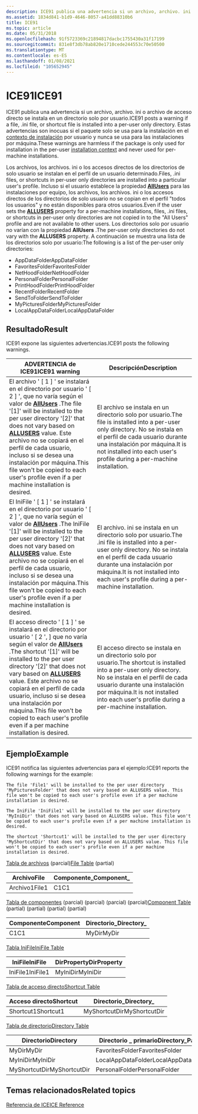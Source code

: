 ```yaml
---
description: ICE91 publica una advertencia si un archivo, archivo. ini o archivo de acceso directo se instala en un directorio solo por usuario.
ms.assetid: 1834d841-b1d9-4646-8057-a41dd88310b6
title: ICE91
ms.topic: article
ms.date: 05/31/2018
ms.openlocfilehash: 91f5723369c21894817dacbc1755430a31f17199
ms.sourcegitcommit: 831e8f3db78ab820e1710cede244553c70e50500
ms.translationtype: MT
ms.contentlocale: es-ES
ms.lasthandoff: 01/08/2021
ms.locfileid: "105652945"
---
```

# <a name="ice91"></a><span data-ttu-id="f1c32-103">ICE91</span><span class="sxs-lookup"><span data-stu-id="f1c32-103">ICE91</span></span>

<span data-ttu-id="f1c32-104">ICE91 publica una advertencia si un archivo, archivo. ini o archivo de acceso directo se instala en un directorio solo por usuario.</span><span class="sxs-lookup"><span data-stu-id="f1c32-104">ICE91 posts a warning if a file, .ini file, or shortcut file is installed into a per-user only directory.</span></span> <span data-ttu-id="f1c32-105">Estas advertencias son inocuas si el paquete solo se usa para la instalación en el [contexto de instalación](installation-context.md) por usuario y nunca se usa para las instalaciones por máquina.</span><span class="sxs-lookup"><span data-stu-id="f1c32-105">These warnings are harmless if the package is only used for installation in the per-user [installation context](installation-context.md) and never used for per-machine installations.</span></span>

<span data-ttu-id="f1c32-106">Los archivos, los archivos. ini o los accesos directos de los directorios de solo usuario se instalan en el perfil de un usuario determinado.</span><span class="sxs-lookup"><span data-stu-id="f1c32-106">Files, .ini files, or shortcuts in per-user only directories are installed into a particular user's profile.</span></span> <span data-ttu-id="f1c32-107">Incluso si el usuario establece la propiedad [**AllUsers**](allusers.md) para las instalaciones por equipo, los archivos, los archivos. ini o los accesos directos de los directorios de solo usuario no se copian en el perfil "todos los usuarios" y no están disponibles para otros usuarios.</span><span class="sxs-lookup"><span data-stu-id="f1c32-107">Even if the user sets the [**ALLUSERS**](allusers.md) property for a per-machine installations, files, .ini files, or shortcuts in per-user only directories are not copied in to the "All Users" profile and are not available to other users.</span></span> <span data-ttu-id="f1c32-108">Los directorios solo por usuario no varían con la propiedad **AllUsers** .</span><span class="sxs-lookup"><span data-stu-id="f1c32-108">The per-user only directories do not vary with the **ALLUSERS** property.</span></span> <span data-ttu-id="f1c32-109">A continuación se muestra una lista de los directorios solo por usuario:</span><span class="sxs-lookup"><span data-stu-id="f1c32-109">The following is a list of the per-user only directories:</span></span>

-   <span data-ttu-id="f1c32-110">AppDataFolder</span><span class="sxs-lookup"><span data-stu-id="f1c32-110">AppDataFolder</span></span>
-   <span data-ttu-id="f1c32-111">FavoritesFolder</span><span class="sxs-lookup"><span data-stu-id="f1c32-111">FavoritesFolder</span></span>
-   <span data-ttu-id="f1c32-112">NetHoodFolder</span><span class="sxs-lookup"><span data-stu-id="f1c32-112">NetHoodFolder</span></span>
-   <span data-ttu-id="f1c32-113">PersonalFolder</span><span class="sxs-lookup"><span data-stu-id="f1c32-113">PersonalFolder</span></span>
-   <span data-ttu-id="f1c32-114">PrintHoodFolder</span><span class="sxs-lookup"><span data-stu-id="f1c32-114">PrintHoodFolder</span></span>
-   <span data-ttu-id="f1c32-115">RecentFolder</span><span class="sxs-lookup"><span data-stu-id="f1c32-115">RecentFolder</span></span>
-   <span data-ttu-id="f1c32-116">SendToFolder</span><span class="sxs-lookup"><span data-stu-id="f1c32-116">SendToFolder</span></span>
-   <span data-ttu-id="f1c32-117">MyPicturesFolder</span><span class="sxs-lookup"><span data-stu-id="f1c32-117">MyPicturesFolder</span></span>
-   <span data-ttu-id="f1c32-118">LocalAppDataFolder</span><span class="sxs-lookup"><span data-stu-id="f1c32-118">LocalAppDataFolder</span></span>

## <a name="result"></a><span data-ttu-id="f1c32-119">Resultado</span><span class="sxs-lookup"><span data-stu-id="f1c32-119">Result</span></span>

<span data-ttu-id="f1c32-120">ICE91 expone las siguientes advertencias.</span><span class="sxs-lookup"><span data-stu-id="f1c32-120">ICE91 posts the following warnings.</span></span>



| <span data-ttu-id="f1c32-121">ADVERTENCIA de ICE91</span><span class="sxs-lookup"><span data-stu-id="f1c32-121">ICE91 warning</span></span>                                                                                                                                                                                                                            | <span data-ttu-id="f1c32-122">Descripción</span><span class="sxs-lookup"><span data-stu-id="f1c32-122">Description</span></span>                                                                                                                                |
|------------------------------------------------------------------------------------------------------------------------------------------------------------------------------------------------------------------------------------------|--------------------------------------------------------------------------------------------------------------------------------------------|
| <span data-ttu-id="f1c32-123">El archivo ' \[ 1 \] ' se instalará en el directorio por usuario ' \[ 2 \] ', que no varía según el valor de [**AllUsers**](allusers.md) .</span><span class="sxs-lookup"><span data-stu-id="f1c32-123">The file '\[1\]' will be installed to the per user directory '\[2\]' that does not vary based on [**ALLUSERS**](allusers.md) value.</span></span> <span data-ttu-id="f1c32-124">Este archivo no se copiará en el perfil de cada usuario, incluso si se desea una instalación por máquina.</span><span class="sxs-lookup"><span data-stu-id="f1c32-124">This file won't be copied to each user's profile even if a per machine installation is desired.</span></span>     | <span data-ttu-id="f1c32-125">El archivo se instala en un directorio solo por usuario.</span><span class="sxs-lookup"><span data-stu-id="f1c32-125">The file is installed into a per-user only directory.</span></span> <span data-ttu-id="f1c32-126">No se instala en el perfil de cada usuario durante una instalación por máquina.</span><span class="sxs-lookup"><span data-stu-id="f1c32-126">It is not installed into each user's profile during a per-machine installation.</span></span>      |
| <span data-ttu-id="f1c32-127">El IniFile ' \[ 1 \] ' se instalará en el directorio por usuario ' \[ 2 \] ', que no varía según el valor de [**AllUsers**](allusers.md) .</span><span class="sxs-lookup"><span data-stu-id="f1c32-127">The IniFile '\[1\]' will be installed to the per user directory '\[2\]' that does not vary based on [**ALLUSERS**](allusers.md) value.</span></span> <span data-ttu-id="f1c32-128">Este archivo no se copiará en el perfil de cada usuario, incluso si se desea una instalación por máquina.</span><span class="sxs-lookup"><span data-stu-id="f1c32-128">This file won't be copied to each user's profile even if a per machine installation is desired.</span></span>  | <span data-ttu-id="f1c32-129">El archivo. ini se instala en un directorio solo por usuario.</span><span class="sxs-lookup"><span data-stu-id="f1c32-129">The .ini file is installed into a per-user only directory.</span></span> <span data-ttu-id="f1c32-130">No se instala en el perfil de cada usuario durante una instalación por máquina.</span><span class="sxs-lookup"><span data-stu-id="f1c32-130">It is not installed into each user's profile during a per-machine installation.</span></span> |
| <span data-ttu-id="f1c32-131">El acceso directo ' \[ 1 \] ' se instalará en el directorio por usuario ' \[ 2 ', \] que no varía según el valor de [**AllUsers**](allusers.md) .</span><span class="sxs-lookup"><span data-stu-id="f1c32-131">The shortcut '\[1\]' will be installed to the per user directory '\[2\]' that does not vary based on [**ALLUSERS**](allusers.md) value.</span></span> <span data-ttu-id="f1c32-132">Este archivo no se copiará en el perfil de cada usuario, incluso si se desea una instalación por máquina.</span><span class="sxs-lookup"><span data-stu-id="f1c32-132">This file won't be copied to each user's profile even if a per machine installation is desired.</span></span> | <span data-ttu-id="f1c32-133">El acceso directo se instala en un directorio solo por usuario.</span><span class="sxs-lookup"><span data-stu-id="f1c32-133">The shortcut is installed into a per-user only directory.</span></span> <span data-ttu-id="f1c32-134">No se instala en el perfil de cada usuario durante una instalación por máquina.</span><span class="sxs-lookup"><span data-stu-id="f1c32-134">It is not installed into each user's profile during a per-machine installation.</span></span>  |



 

## <a name="example"></a><span data-ttu-id="f1c32-135">Ejemplo</span><span class="sxs-lookup"><span data-stu-id="f1c32-135">Example</span></span>

<span data-ttu-id="f1c32-136">ICE91 notifica las siguientes advertencias para el ejemplo:</span><span class="sxs-lookup"><span data-stu-id="f1c32-136">ICE91 reports the following warnings for the example:</span></span>

``` syntax
The file 'File1' will be installed to the per user directory 'MyPicturesFolder' that does not vary based on ALLUSERS value. This file won't be copied to each user's profile even if a per machine installation is desired.

The IniFile 'IniFile1' will be installed to the per user directory 'MyIniDir' that does not vary based on ALLUSERS value. This file won't be copied to each user's profile even if a per machine installation is desired.

The shortcut 'Shortcut1' will be installed to the per user directory 'MyShortcutDir' that does not vary based on ALLUSERS value. This file won't be copied to each user's profile even if a per machine installation is desired.
```

<span data-ttu-id="f1c32-137">[Tabla de archivos](file-table.md) (parcial)</span><span class="sxs-lookup"><span data-stu-id="f1c32-137">[File Table](file-table.md) (partial)</span></span>



| <span data-ttu-id="f1c32-138">Archivo</span><span class="sxs-lookup"><span data-stu-id="f1c32-138">File</span></span>  | <span data-ttu-id="f1c32-139">Componente\_</span><span class="sxs-lookup"><span data-stu-id="f1c32-139">Component\_</span></span> |
|-------|-------------|
| <span data-ttu-id="f1c32-140">Archivo1</span><span class="sxs-lookup"><span data-stu-id="f1c32-140">File1</span></span> | <span data-ttu-id="f1c32-141">C1</span><span class="sxs-lookup"><span data-stu-id="f1c32-141">C1</span></span>          |



 

<span data-ttu-id="f1c32-142">[Tabla de componentes](component-table.md) (parcial) (parcial) (parcial) (parcial)</span><span class="sxs-lookup"><span data-stu-id="f1c32-142">[Component Table](component-table.md) (partial) (partial) (partial) (partial)</span></span>



| <span data-ttu-id="f1c32-143">Componente</span><span class="sxs-lookup"><span data-stu-id="f1c32-143">Component</span></span> | <span data-ttu-id="f1c32-144">Directorio\_</span><span class="sxs-lookup"><span data-stu-id="f1c32-144">Directory\_</span></span> |
|-----------|-------------|
| <span data-ttu-id="f1c32-145">C1</span><span class="sxs-lookup"><span data-stu-id="f1c32-145">C1</span></span>        | <span data-ttu-id="f1c32-146">MyDir</span><span class="sxs-lookup"><span data-stu-id="f1c32-146">MyDir</span></span>       |



 

[<span data-ttu-id="f1c32-147">Tabla IniFile</span><span class="sxs-lookup"><span data-stu-id="f1c32-147">IniFile Table</span></span>](inifile-table.md)



| <span data-ttu-id="f1c32-148">IniFile</span><span class="sxs-lookup"><span data-stu-id="f1c32-148">IniFile</span></span>  | <span data-ttu-id="f1c32-149">DirProperty</span><span class="sxs-lookup"><span data-stu-id="f1c32-149">DirProperty</span></span> |
|----------|-------------|
| <span data-ttu-id="f1c32-150">IniFile1</span><span class="sxs-lookup"><span data-stu-id="f1c32-150">IniFile1</span></span> | <span data-ttu-id="f1c32-151">MyIniDir</span><span class="sxs-lookup"><span data-stu-id="f1c32-151">MyIniDir</span></span>    |



 

[<span data-ttu-id="f1c32-152">Tabla de acceso directo</span><span class="sxs-lookup"><span data-stu-id="f1c32-152">Shortcut Table</span></span>](shortcut-table.md)



| <span data-ttu-id="f1c32-153">Acceso directo</span><span class="sxs-lookup"><span data-stu-id="f1c32-153">Shortcut</span></span>  | <span data-ttu-id="f1c32-154">Directorio\_</span><span class="sxs-lookup"><span data-stu-id="f1c32-154">Directory\_</span></span>   |
|-----------|---------------|
| <span data-ttu-id="f1c32-155">Shortcut1</span><span class="sxs-lookup"><span data-stu-id="f1c32-155">Shortcut1</span></span> | <span data-ttu-id="f1c32-156">MyShortcutDir</span><span class="sxs-lookup"><span data-stu-id="f1c32-156">MyShortcutDir</span></span> |



 

[<span data-ttu-id="f1c32-157">Tabla de directorio</span><span class="sxs-lookup"><span data-stu-id="f1c32-157">Directory Table</span></span>](directory-table.md)



| <span data-ttu-id="f1c32-158">Directorio</span><span class="sxs-lookup"><span data-stu-id="f1c32-158">Directory</span></span>     | <span data-ttu-id="f1c32-159">Directorio \_ primario</span><span class="sxs-lookup"><span data-stu-id="f1c32-159">Directory\_Parent</span></span>  |
|---------------|--------------------|
| <span data-ttu-id="f1c32-160">MyDir</span><span class="sxs-lookup"><span data-stu-id="f1c32-160">MyDir</span></span>         | <span data-ttu-id="f1c32-161">FavoritesFolder</span><span class="sxs-lookup"><span data-stu-id="f1c32-161">FavoritesFolder</span></span>    |
| <span data-ttu-id="f1c32-162">MyIniDir</span><span class="sxs-lookup"><span data-stu-id="f1c32-162">MyIniDir</span></span>      | <span data-ttu-id="f1c32-163">LocalAppDataFolder</span><span class="sxs-lookup"><span data-stu-id="f1c32-163">LocalAppDataFolder</span></span> |
| <span data-ttu-id="f1c32-164">MyShortcutDir</span><span class="sxs-lookup"><span data-stu-id="f1c32-164">MyShortcutDir</span></span> | <span data-ttu-id="f1c32-165">PersonalFolder</span><span class="sxs-lookup"><span data-stu-id="f1c32-165">PersonalFolder</span></span>     |



 

## <a name="related-topics"></a><span data-ttu-id="f1c32-166">Temas relacionados</span><span class="sxs-lookup"><span data-stu-id="f1c32-166">Related topics</span></span>

<dl> <dt>

[<span data-ttu-id="f1c32-167">Referencia de ICE</span><span class="sxs-lookup"><span data-stu-id="f1c32-167">ICE Reference</span></span>](ice-reference.md)
</dt> </dl>

 

 



